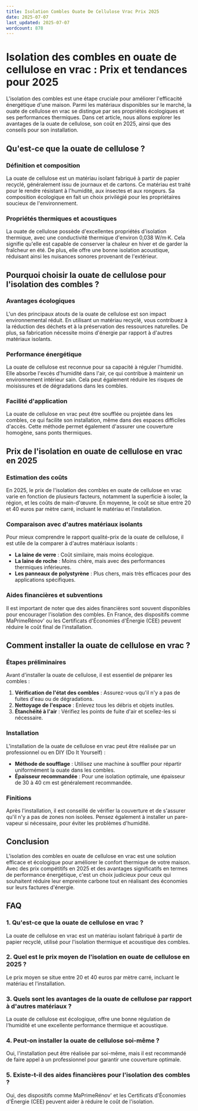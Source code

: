 ```yaml
---
title: Isolation Combles Ouate De Cellulose Vrac Prix 2025
date: 2025-07-07
last_updated: 2025-07-07
wordcount: 878
---
```


# Isolation des combles en ouate de cellulose en vrac : Prix et tendances pour 2025

L'isolation des combles est une étape cruciale pour améliorer l'efficacité énergétique d'une maison. Parmi les matériaux disponibles sur le marché, la ouate de cellulose en vrac se distingue par ses propriétés écologiques et ses performances thermiques. Dans cet article, nous allons explorer les avantages de la ouate de cellulose, son coût en 2025, ainsi que des conseils pour son installation.

## Qu'est-ce que la ouate de cellulose ?

### Définition et composition

La ouate de cellulose est un matériau isolant fabriqué à partir de papier recyclé, généralement issu de journaux et de cartons. Ce matériau est traité pour le rendre résistant à l'humidité, aux insectes et aux rongeurs. Sa composition écologique en fait un choix privilégié pour les propriétaires soucieux de l'environnement.

### Propriétés thermiques et acoustiques

La ouate de cellulose possède d'excellentes propriétés d'isolation thermique, avec une conductivité thermique d'environ 0,038 W/m·K. Cela signifie qu'elle est capable de conserver la chaleur en hiver et de garder la fraîcheur en été. De plus, elle offre une bonne isolation acoustique, réduisant ainsi les nuisances sonores provenant de l'extérieur.

## Pourquoi choisir la ouate de cellulose pour l'isolation des combles ?

### Avantages écologiques

L'un des principaux atouts de la ouate de cellulose est son impact environnemental réduit. En utilisant un matériau recyclé, vous contribuez à la réduction des déchets et à la préservation des ressources naturelles. De plus, sa fabrication nécessite moins d'énergie par rapport à d'autres matériaux isolants.

### Performance énergétique

La ouate de cellulose est reconnue pour sa capacité à réguler l'humidité. Elle absorbe l'excès d'humidité dans l'air, ce qui contribue à maintenir un environnement intérieur sain. Cela peut également réduire les risques de moisissures et de dégradations dans les combles.

### Facilité d'application

La ouate de cellulose en vrac peut être soufflée ou projetée dans les combles, ce qui facilite son installation, même dans des espaces difficiles d'accès. Cette méthode permet également d'assurer une couverture homogène, sans ponts thermiques.

## Prix de l'isolation en ouate de cellulose en vrac en 2025

### Estimation des coûts

En 2025, le prix de l'isolation des combles en ouate de cellulose en vrac varie en fonction de plusieurs facteurs, notamment la superficie à isoler, la région, et les coûts de main-d'œuvre. En moyenne, le coût se situe entre 20 et 40 euros par mètre carré, incluant le matériau et l'installation.

### Comparaison avec d'autres matériaux isolants

Pour mieux comprendre le rapport qualité-prix de la ouate de cellulose, il est utile de la comparer à d'autres matériaux isolants :

- **La laine de verre** : Coût similaire, mais moins écologique.
- **La laine de roche** : Moins chère, mais avec des performances thermiques inférieures.
- **Les panneaux de polystyrène** : Plus chers, mais très efficaces pour des applications spécifiques.

### Aides financières et subventions

Il est important de noter que des aides financières sont souvent disponibles pour encourager l'isolation des combles. En France, des dispositifs comme MaPrimeRénov' ou les Certificats d'Économies d'Énergie (CEE) peuvent réduire le coût final de l'installation.

## Comment installer la ouate de cellulose en vrac ?

### Étapes préliminaires

Avant d'installer la ouate de cellulose, il est essentiel de préparer les combles :

1. **Vérification de l'état des combles** : Assurez-vous qu'il n'y a pas de fuites d'eau ou de dégradations.
2. **Nettoyage de l'espace** : Enlevez tous les débris et objets inutiles.
3. **Étanchéité à l'air** : Vérifiez les points de fuite d'air et scellez-les si nécessaire.

### Installation

L'installation de la ouate de cellulose en vrac peut être réalisée par un professionnel ou en DIY (Do It Yourself) :

- **Méthode de soufflage** : Utilisez une machine à souffler pour répartir uniformément la ouate dans les combles.
- **Épaisseur recommandée** : Pour une isolation optimale, une épaisseur de 30 à 40 cm est généralement recommandée.

### Finitions

Après l'installation, il est conseillé de vérifier la couverture et de s'assurer qu'il n'y a pas de zones non isolées. Pensez également à installer un pare-vapeur si nécessaire, pour éviter les problèmes d'humidité.

## Conclusion

L'isolation des combles en ouate de cellulose en vrac est une solution efficace et écologique pour améliorer le confort thermique de votre maison. Avec des prix compétitifs en 2025 et des avantages significatifs en termes de performance énergétique, c'est un choix judicieux pour ceux qui souhaitent réduire leur empreinte carbone tout en réalisant des économies sur leurs factures d'énergie.

## FAQ

### 1. Qu'est-ce que la ouate de cellulose en vrac ?

La ouate de cellulose en vrac est un matériau isolant fabriqué à partir de papier recyclé, utilisé pour l'isolation thermique et acoustique des combles.

### 2. Quel est le prix moyen de l'isolation en ouate de cellulose en 2025 ?

Le prix moyen se situe entre 20 et 40 euros par mètre carré, incluant le matériau et l'installation.

### 3. Quels sont les avantages de la ouate de cellulose par rapport à d'autres matériaux ?

La ouate de cellulose est écologique, offre une bonne régulation de l'humidité et une excellente performance thermique et acoustique.

### 4. Peut-on installer la ouate de cellulose soi-même ?

Oui, l'installation peut être réalisée par soi-même, mais il est recommandé de faire appel à un professionnel pour garantir une couverture optimale.

### 5. Existe-t-il des aides financières pour l'isolation des combles ?

Oui, des dispositifs comme MaPrimeRénov' et les Certificats d'Économies d'Énergie (CEE) peuvent aider à réduire le coût de l'isolation.